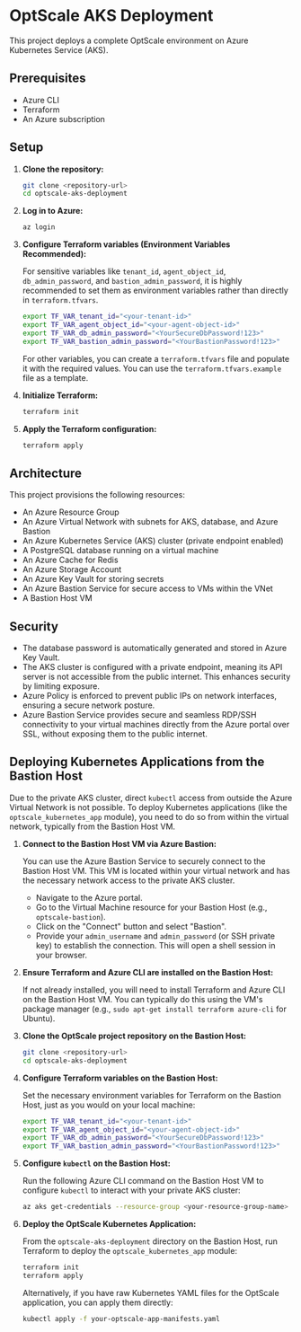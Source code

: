 # OptScale AKS Deployment

This project deploys a complete OptScale environment on Azure Kubernetes Service (AKS).

## Prerequisites

- Azure CLI
- Terraform
- An Azure subscription

## Setup

1.  **Clone the repository:**

    ```bash
    git clone <repository-url>
    cd optscale-aks-deployment
    ```

2.  **Log in to Azure:**

    ```bash
    az login
    ```

3.  **Configure Terraform variables (Environment Variables Recommended):**

    For sensitive variables like `tenant_id`, `agent_object_id`, `db_admin_password`, and `bastion_admin_password`, it is highly recommended to set them as environment variables rather than directly in `terraform.tfvars`.

    ```bash
    export TF_VAR_tenant_id="<your-tenant-id>"
    export TF_VAR_agent_object_id="<your-agent-object-id>"
    export TF_VAR_db_admin_password="<YourSecureDbPassword!123>"
    export TF_VAR_bastion_admin_password="<YourBastionPassword!123>"
    ```

    For other variables, you can create a `terraform.tfvars` file and populate it with the required values. You can use the `terraform.tfvars.example` file as a template.

4.  **Initialize Terraform:**

    ```bash
    terraform init
    ```

5.  **Apply the Terraform configuration:**

    ```bash
    terraform apply
    ```

## Architecture

This project provisions the following resources:

-   An Azure Resource Group
-   An Azure Virtual Network with subnets for AKS, database, and Azure Bastion
-   An Azure Kubernetes Service (AKS) cluster (private endpoint enabled)
-   A PostgreSQL database running on a virtual machine
-   An Azure Cache for Redis
-   An Azure Storage Account
-   An Azure Key Vault for storing secrets
-   An Azure Bastion Service for secure access to VMs within the VNet
-   A Bastion Host VM

## Security

-   The database password is automatically generated and stored in Azure Key Vault.
-   The AKS cluster is configured with a private endpoint, meaning its API server is not accessible from the public internet. This enhances security by limiting exposure.
-   Azure Policy is enforced to prevent public IPs on network interfaces, ensuring a secure network posture.
-   Azure Bastion Service provides secure and seamless RDP/SSH connectivity to your virtual machines directly from the Azure portal over SSL, without exposing them to the public internet.

## Deploying Kubernetes Applications from the Bastion Host

Due to the private AKS cluster, direct `kubectl` access from outside the Azure Virtual Network is not possible. To deploy Kubernetes applications (like the `optscale_kubernetes_app` module), you need to do so from within the virtual network, typically from the Bastion Host VM.

1.  **Connect to the Bastion Host VM via Azure Bastion:**

    You can use the Azure Bastion Service to securely connect to the Bastion Host VM. This VM is located within your virtual network and has the necessary network access to the private AKS cluster.

    *   Navigate to the Azure portal.
    *   Go to the Virtual Machine resource for your Bastion Host (e.g., `optscale-bastion`).
    *   Click on the "Connect" button and select "Bastion".
    *   Provide your `admin_username` and `admin_password` (or SSH private key) to establish the connection. This will open a shell session in your browser.

2.  **Ensure Terraform and Azure CLI are installed on the Bastion Host:**

    If not already installed, you will need to install Terraform and Azure CLI on the Bastion Host VM. You can typically do this using the VM's package manager (e.g., `sudo apt-get install terraform azure-cli` for Ubuntu).

3.  **Clone the OptScale project repository on the Bastion Host:**

    ```bash
    git clone <repository-url>
    cd optscale-aks-deployment
    ```

4.  **Configure Terraform variables on the Bastion Host:**

    Set the necessary environment variables for Terraform on the Bastion Host, just as you would on your local machine:

    ```bash
    export TF_VAR_tenant_id="<your-tenant-id>"
    export TF_VAR_agent_object_id="<your-agent-object-id>"
    export TF_VAR_db_admin_password="<YourSecureDbPassword!123>"
    export TF_VAR_bastion_admin_password="<YourBastionPassword!123>"
    ```

5.  **Configure `kubectl` on the Bastion Host:**

    Run the following Azure CLI command on the Bastion Host VM to configure `kubectl` to interact with your private AKS cluster:

    ```bash
    az aks get-credentials --resource-group <your-resource-group-name> --name <your-aks-cluster-name> --overwrite-existing
    ```

6.  **Deploy the OptScale Kubernetes Application:**

    From the `optscale-aks-deployment` directory on the Bastion Host, run Terraform to deploy the `optscale_kubernetes_app` module:

    ```bash
    terraform init
    terraform apply
    ```

    Alternatively, if you have raw Kubernetes YAML files for the OptScale application, you can apply them directly:

    ```bash
    kubectl apply -f your-optscale-app-manifests.yaml
    ```
